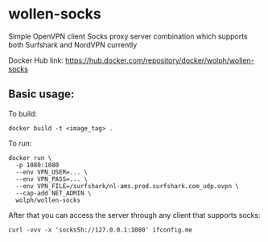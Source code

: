 # wollen-socks
Simple OpenVPN client Socks proxy server combination which supports both Surfshark and NordVPN currently

Docker Hub link: https://hub.docker.com/repository/docker/wolph/wollen-socks

## Basic usage:

To build:

    docker build -t <image_tag> .
    
To run:

```
docker run \
  -p 1080:1080
  --env VPN_USER=... \
  --env VPN_PASS=... \
  --env VPN_FILE=/surfshark/nl-ams.prod.surfshark.com_udp.ovpn \
  --cap-add NET_ADMIN \
  wolph/wollen-socks
```

After that you can access the server through any client that supports socks:

    curl -vvv -x 'socks5h://127.0.0.1:1080' ifconfig.me 
